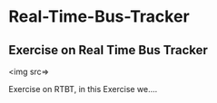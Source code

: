 # Real-Time-Bus-Tracker
## Exercise on Real Time Bus Tracker
<img src=>

Exercise on RTBT, in this Exercise we....
